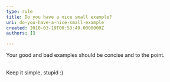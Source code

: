 ```yaml
---
type: rule
title: Do you have a nice small example?
uri: do-you-have-a-nice-small-example
created: 2010-03-19T00:53:49.0000000Z
authors: []

---
```


Your good and bad examples should be concise and to the point. 

<br>Keep it simple, stupid :) <br>
